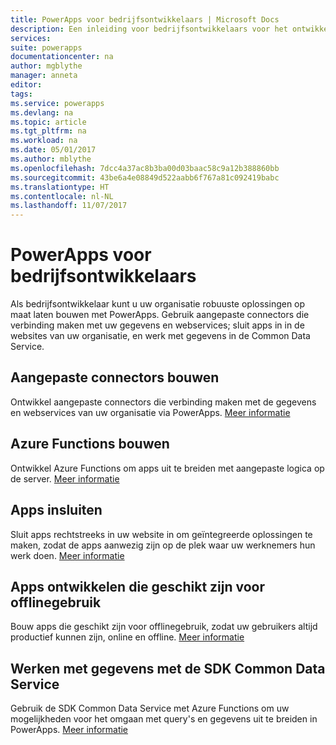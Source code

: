 ```yaml
---
title: PowerApps voor bedrijfsontwikkelaars | Microsoft Docs
description: Een inleiding voor bedrijfsontwikkelaars voor het ontwikkelen van apps in PowerApps.
services: 
suite: powerapps
documentationcenter: na
author: mgblythe
manager: anneta
editor: 
tags: 
ms.service: powerapps
ms.devlang: na
ms.topic: article
ms.tgt_pltfrm: na
ms.workload: na
ms.date: 05/01/2017
ms.author: mblythe
ms.openlocfilehash: 7dcc4a37ac8b3ba00d03baac58c9a12b388860bb
ms.sourcegitcommit: 43be6a4e08849d522aabb6f767a81c092419babc
ms.translationtype: HT
ms.contentlocale: nl-NL
ms.lasthandoff: 11/07/2017
---
```

# <a name="powerapps-for-enterprise-developers"></a>PowerApps voor bedrijfsontwikkelaars
Als bedrijfsontwikkelaar kunt u uw organisatie robuuste oplossingen op maat laten bouwen met PowerApps. Gebruik aangepaste connectors die verbinding maken met uw gegevens en webservices; sluit apps in in de websites van uw organisatie, en werk met gegevens in de Common Data Service.

## <a name="build-custom-connectors"></a>Aangepaste connectors bouwen
Ontwikkel aangepaste connectors die verbinding maken met de gegevens en webservices van uw organisatie via PowerApps. [Meer informatie](register-custom-api.md)

## <a name="build-azure-functions"></a>Azure Functions bouwen
Ontwikkel Azure Functions om apps uit te breiden met aangepaste logica op de server. [Meer informatie](https://powerapps.microsoft.com/blog/using-azure-functions-in-powerapps/)

## <a name="embed-apps"></a>Apps insluiten
Sluit apps rechtstreeks in uw website in om geïntegreerde oplossingen te maken, zodat de apps aanwezig zijn op de plek waar uw werknemers hun werk doen. [Meer informatie](embed-apps-dev.md)

## <a name="build-offline-capable-apps"></a>Apps ontwikkelen die geschikt zijn voor offlinegebruik
Bouw apps die geschikt zijn voor offlinegebruik, zodat uw gebruikers altijd productief kunnen zijn, online en offline. [Meer informatie](offline-apps.md)

## <a name="work-with-data-using-the-common-data-service-sdk"></a>Werken met gegevens met de SDK Common Data Service
Gebruik de SDK Common Data Service met Azure Functions om uw mogelijkheden voor het omgaan met query's en gegevens uit te breiden in PowerApps. [Meer informatie](https://aka.ms/whgr2w)


